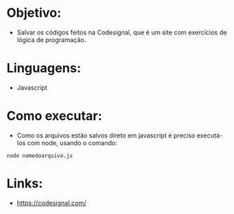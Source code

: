 # Objetivo:
- Salvar os códigos feitos na Codesignal, que é um site com exercícios de lógica de programação. 

# Linguagens:
- Javascript

# Como executar:
- Como os arquivos estão salvos direto em javascript é preciso executá-los com node, usando o comando:

```node nomedoarquivo.js```

# Links:
- https://codesignal.com/